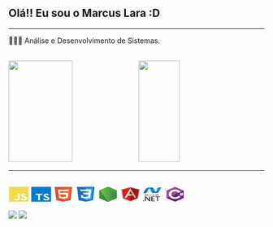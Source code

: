 ## Olá!! Eu sou o Marcus Lara :D
<hr>
 👨🏻‍🎓 Análise e Desenvolvimento de Sistemas.
<br><br>
 
 <span> <img height="200em" width="50%" src="https://github-readme-stats.vercel.app/api?username=marcuslaraa&show_icons=true&theme=dracula&include_all_commits=true"/>
  <img height="200em" width="40%" src="https://github-readme-stats.vercel.app/api/top-langs/?username=marcuslaraa&layout=compact&langs_count=7&theme=dracula"/> </span>
<hr>

<div style="display: inline_block"><br>
 
 <img align="center" alt="marcus-js" height="30" width="40" src="https://raw.githubusercontent.com/devicons/devicon/master/icons/javascript/javascript-plain.svg">
 
 <img align="center" alt="marcus-Ts" height="30" width="40" src="https://raw.githubusercontent.com/devicons/devicon/master/icons/typescript/typescript-plain.svg">
  
 <img align="center" alt="marcus-HTML" height="30" width="40" src="https://raw.githubusercontent.com/devicons/devicon/master/icons/html5/html5-original.svg">
  
 <img align="center" alt="marcus-CSS" height="30" width="40" src="https://raw.githubusercontent.com/devicons/devicon/master/icons/css3/css3-original.svg">

<img align="center" alt="marcus-Angular" height="30" width="40" src="https://github.com/devicons/devicon/blob/master/icons/nodejs/nodejs-original.svg">
 
 <img align="center" alt="marcus-Angular" height="30" width="40" src="https://github.com/devicons/devicon/blob/master/icons/angularjs/angularjs-original.svg">

 <img align="center" alt="marcus-Angular" height="30" width="40" src="https://github.com/devicons/devicon/blob/master/icons/dot-net/dot-net-original-wordmark.svg">

 <img align="center" alt="marcus-CSS" height="30" width="40" src="https://github.com/devicons/devicon/blob/master/icons/csharp/csharp-original.svg">
 

</div>
<br>
<div> 
  <a href = "mailto:marcus.lara@hotmail.com"><img src="https://img.shields.io/badge/-Gmail-%23333?style=for-the-badge&logo=gmail&logoColor=white" target="_blank"></a>
  <a href="https://www.linkedin.com/in/marcus-vin%C3%ADcius-lara-3151b6201/" target="_blank"><img src="https://img.shields.io/badge/-LinkedIn-%230077B5?style=for-the-badge&logo=linkedin&logoColor=white" target="_blank"></a> 
  
</div>
